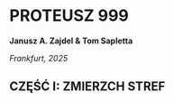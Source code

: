 # PROTEUSZ 999

**Janusz A. Zajdel & Tom Sapletta**

*Frankfurt, 2025*


## CZĘŚĆ I: ZMIERZCH STREF

